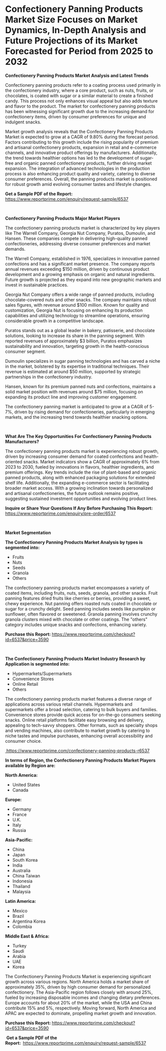 <p><h1>Confectionery Panning Products Market Size Focuses on Market Dynamics, In-Depth Analysis and Future Projections of its Market Forecasted for Period from 2025 to 2032</h1></p><p><strong>Confectionery Panning Products Market Analysis and Latest Trends</strong></p>
<p><p>Confectionery panning products refer to a coating process used primarily in the confectionery industry, where a core product, such as nuts, fruits, or chocolates, is coated with sugar or a similar material to create a finished candy. This process not only enhances visual appeal but also adds texture and flavor to the product. The market for confectionery panning products has been witnessing significant growth due to the increasing demand for confectionery items, driven by consumer preferences for unique and indulgent snacks.</p><p>Market growth analysis reveals that the Confectionery Panning Products Market is expected to grow at a CAGR of 9.80% during the forecast period. Factors contributing to this growth include the rising popularity of premium and artisanal confectionery products, expansion in retail and e-commerce channels, and innovative product offerings by manufacturers. Additionally, the trend towards healthier options has led to the development of sugar-free and organic panned confectionery products, further driving market expansion. The integration of advanced technologies in the production process is also enhancing product quality and variety, catering to diverse consumer preferences. Overall, the panning products market is positioned for robust growth amid evolving consumer tastes and lifestyle changes.</p></p>
<p><strong>Get a Sample PDF of the Report:&nbsp;</strong> <a href="https://www.reportprime.com/enquiry/request-sample/6537?utm_campaign=4599&utm_medium=2&utm_source=Github&utm_content=ia&utm_term=15052025&utm_id=confectionery-panning-products">https://www.reportprime.com/enquiry/request-sample/6537</a></p>
<p>&nbsp;</p>
<p><strong>Confectionery Panning Products Major Market Players</strong></p>
<p><p>The confectionery panning products market is characterized by key players like The Warrell Company, Georgia Nut Company, Puratos, Dumoulin, and Hansen. These companies compete in delivering high-quality panned confectioneries, addressing diverse consumer preferences and market demands.</p><p>The Warrell Company, established in 1976, specializes in innovative panned confections and has a significant market presence. The company reports annual revenues exceeding $150 million, driven by continuous product development and a growing emphasis on organic and natural ingredients. Future growth is projected as they expand into new geographic markets and invest in sustainable practices.</p><p>Georgia Nut Company offers a wide range of panned products, including chocolate-covered nuts and other snacks. The company maintains robust sales figures, with revenue around $100 million. Known for quality and customization, Georgia Nut is focusing on enhancing its production capabilities and utilizing technology to streamline operations, ensuring considerable growth in a competitive landscape.</p><p>Puratos stands out as a global leader in bakery, patisserie, and chocolate solutions, looking to increase its share in the panning segment. With reported revenues of approximately $3 billion, Puratos emphasizes sustainability and innovation, targeting growth in the health-conscious consumer segment.</p><p>Dumoulin specializes in sugar panning technologies and has carved a niche in the market, bolstered by its expertise in traditional techniques. Their revenue is estimated at around $50 million, supported by strategic partnerships in the confectionery industry.</p><p>Hansen, known for its premium panned nuts and confections, maintains a solid market position with revenues around $75 million, focusing on expanding its product line and improving customer engagement.</p><p>The confectionery panning market is anticipated to grow at a CAGR of 5-7%, driven by rising demand for confectioneries, particularly in emerging markets, and the increasing trend towards healthier snacking options.</p></p>
<p>&nbsp;</p>
<p><strong>What Are The Key Opportunities For Confectionery Panning Products Manufacturers?</strong></p>
<p><p>The confectionery panning products market is experiencing robust growth, driven by increasing consumer demand for coated confections and health-oriented snacks. Market indicators show a CAGR of approximately 6% from 2023 to 2030, fueled by innovations in flavors, healthier ingredients, and premium offerings. Key trends include the rise of plant-based and organic panned products, along with enhanced packaging solutions for extended shelf life. Additionally, the expanding e-commerce sector is facilitating broader market access. With a growing inclination towards personalized and artisanal confectioneries, the future outlook remains positive, suggesting sustained investment opportunities and evolving product lines.</p></p>
<p><strong>Inquire or Share Your Questions If Any Before Purchasing This Report:</strong> <a href="https://www.reportprime.com/enquiry/pre-order/6537?utm_campaign=4599&utm_medium=2&utm_source=Github&utm_content=ia&utm_term=15052025&utm_id=confectionery-panning-products">https://www.reportprime.com/enquiry/pre-order/6537</a></p>
<p>&nbsp;</p>
<p><strong>Market Segmentation</strong></p>
<p><strong>The Confectionery Panning Products Market Analysis by types is segmented into:</strong></p>
<p><ul><li>Fruits</li><li>Nuts</li><li>Seeds</li><li>Granola</li><li>Others</li></ul></p>
<p><p>The confectionery panning products market encompasses a variety of coated items, including fruits, nuts, seeds, granola, and other snacks. Fruit panning features dried fruits like cherries or berries, providing a sweet, chewy experience. Nut panning offers roasted nuts coated in chocolate or sugar for a crunchy delight. Seed panning includes seeds like pumpkin or sunflower, often flavored or sweetened. Granola panning involves crunchy granola clusters mixed with chocolate or other coatings. The "others" category includes unique snacks and confections, enhancing variety.</p></p>
<p><strong>Purchase this Report:&nbsp;</strong><a href="https://www.reportprime.com/checkout?id=6537&price=3590&utm_campaign=4599&utm_medium=2&utm_source=Github&utm_content=ia&utm_term=15052025&utm_id=confectionery-panning-products">https://www.reportprime.com/checkout?id=6537&price=3590</a></p>
<p>&nbsp;</p>
<p><strong>The Confectionery Panning Products Market Industry Research by Application is segmented into:</strong></p>
<p><ul><li>Hypermarkets/Supermarkets</li><li>Convenience Stores</li><li>Online Retail</li><li>Others</li></ul></p>
<p><p>The confectionery panning products market features a diverse range of applications across various retail channels. Hypermarkets and supermarkets offer a broad selection, catering to bulk buyers and families. Convenience stores provide quick access for on-the-go consumers seeking snacks. Online retail platforms facilitate easy browsing and delivery, appealing to tech-savvy shoppers. Other formats, such as specialty shops and vending machines, also contribute to market growth by catering to niche tastes and impulse purchases, enhancing overall accessibility and consumer choice.</p></p>
<p><a href="https://www.reportprime.com/confectionery-panning-products-r6537?utm_campaign=4599&utm_medium=2&utm_source=Github&utm_content=ia&utm_term=15052025&utm_id=confectionery-panning-products">&nbsp;https://www.reportprime.com/confectionery-panning-products-r6537</a></p>
<p><strong>In terms of Region, the Confectionery Panning Products Market Players available by Region are:</strong></p>
<p>
    <p> <strong> North America: </strong>
        <ul>
            <li>United States</li>
            <li>Canada</li>
        </ul>
        </p> 
    <p> <strong> Europe: </strong>
        <ul>
            <li>Germany</li>
            <li>France</li>
            <li>U.K.</li>
            <li>Italy</li>
            <li>Russia</li>
        </ul>
        </p> 
    <p> <strong> Asia-Pacific: </strong>
        <ul>
            <li>China</li>
            <li>Japan</li>
            <li>South Korea</li>
            <li>India</li>
            <li>Australia</li>
            <li>China Taiwan</li>
            <li>Indonesia</li>
            <li>Thailand</li>
            <li>Malaysia</li>
        </ul>
        </p> 
    <p> <strong> Latin America: </strong>
        <ul>
            <li>Mexico</li>
            <li>Brazil</li>
            <li>Argentina Korea</li>
            <li>Colombia</li>
        </ul>
        </p> 
    <p> <strong> Middle East & Africa: </strong>
        <ul>
            <li>Turkey</li>
            <li>Saudi</li>
            <li>Arabia</li>
            <li>UAE</li>
            <li>Korea</li>
        </ul>
    </p>
    </p>
<p><p>The Confectionery Panning Products Market is experiencing significant growth across various regions. North America holds a market share of approximately 35%, driven by high consumer demand for personalized confectionery. The Asia-Pacific region follows closely with around 25%, fueled by increasing disposable incomes and changing dietary preferences. Europe accounts for about 20% of the market, while the USA and China contribute 15% and 5%, respectively. Moving forward, North America and APAC are expected to dominate, propelling market growth and innovation.</p></p>
<p><strong>Purchase this Report: </strong><a href="https://www.reportprime.com/checkout?id=6537&price=3590&utm_campaign=4599&utm_medium=2&utm_source=Github&utm_content=ia&utm_term=15052025&utm_id=confectionery-panning-products">https://www.reportprime.com/checkout?id=6537&price=3590</a></p>
<p>&nbsp;<strong>Get a Sample PDF of the Report:&nbsp;&nbsp;</strong><a href="https://www.reportprime.com/enquiry/request-sample/6537?utm_campaign=4599&utm_medium=2&utm_source=Github&utm_content=ia&utm_term=15052025&utm_id=confectionery-panning-products">https://www.reportprime.com/enquiry/request-sample/6537</a></p>
<p><strong></strong></p>
<p><p></p><p></p><p></p></p>